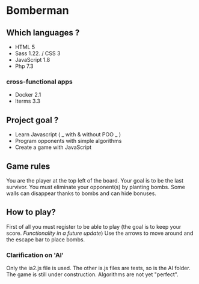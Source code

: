 # Bomberman

## Which languages ?

* HTML 5
* Sass 1.22. / CSS 3
* JavaScript 1.8
* Php 7.3
### cross-functional apps
* Docker 2.1
* Iterms 3.3

## Project goal ?

* Learn Javascript ( _ with & without POO _ )
* Program opponents with simple algorithms
* Create a game with JavaScript

## Game rules
You are the player at the top left of the board. Your goal is to be the last survivor. You must eliminate your opponent(s) by planting bombs. Some walls can disappear thanks to bombs and can hide bonuses. 

## How to play?
First of all you must register to be able to play (the goal is to keep your score. _Functionality in a future update_)
Use the arrows to move around and the escape bar to place bombs.

### Clarification on 'AI'
Only the ia2.js file is used. The other ia.js files are tests, so is the AI folder.
The game is still under construction. Algorithms are not yet "perfect".

